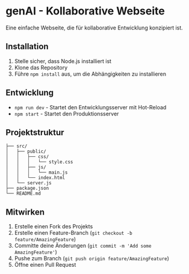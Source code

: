 # genAI - Kollaborative Webseite

Eine einfache Webseite, die für kollaborative Entwicklung konzipiert ist.

## Installation

1. Stelle sicher, dass Node.js installiert ist
2. Klone das Repository
3. Führe `npm install` aus, um die Abhängigkeiten zu installieren

## Entwicklung

- `npm run dev` - Startet den Entwicklungsserver mit Hot-Reload
- `npm start` - Startet den Produktionsserver

## Projektstruktur

```
├── src/
│   ├── public/
│   │   ├── css/
│   │   │   └── style.css
│   │   ├── js/
│   │   │   └── main.js
│   │   └── index.html
│   └── server.js
├── package.json
└── README.md
```

## Mitwirken

1. Erstelle einen Fork des Projekts
2. Erstelle einen Feature-Branch (`git checkout -b feature/AmazingFeature`)
3. Committe deine Änderungen (`git commit -m 'Add some AmazingFeature'`)
4. Pushe zum Branch (`git push origin feature/AmazingFeature`)
5. Öffne einen Pull Request
